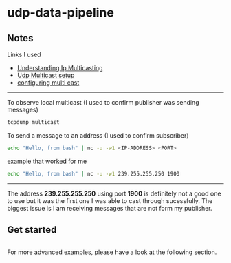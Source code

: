 # udp-data-pipeline

## Notes


Links I used
- [Understanding Ip Multicasting](http://www.steves-internet-guide.com/introduction-multicasting/)
- [Udp Multicast setup](https://lcm-proj.github.io/lcm/content/multicast-setup.html)
- [configuring multi cast](https://www.reddit.com/r/networking/comments/ouarlx/configuring_multicast/)

---

To observe local multicast (I used to confirm publisher was sending messages)
```bash
tcpdump multicast
```
To send a message to an address (I used to confirm subscriber)
```bash
echo "Hello, from bash" | nc -u -w1 <IP-ADDRESS> <PORT>
```
example that worked for me
```bash
echo "Hello, from bash" | nc -u -w1 239.255.255.250 1900
```

---

The address **239.255.255.250** using port **1900** is definitely not a good one to use but it was the first one I was able to cast through sucessfully. The biggest issue is I am receiving messages that are not form my publisher. 

## Get started



```rust

```

For more advanced examples, please have a look at the following section.

